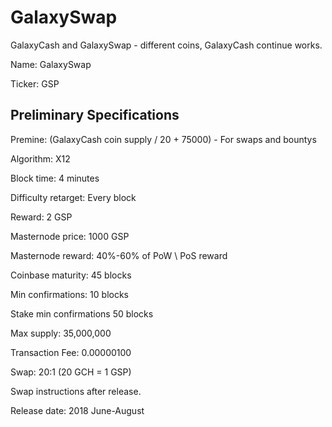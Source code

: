 GalaxySwap
======

GalaxyCash and GalaxySwap - different coins, GalaxyCash continue works.

Name: GalaxySwap

Ticker: GSP

Preliminary Specifications
--------------

Premine: (GalaxyCash coin supply / 20 + 75000) - For swaps and bountys

Algorithm: X12

Block time: 4 minutes

Difficulty retarget: Every block

Reward: 2 GSP

Masternode price: 1000 GSP

Masternode reward: 40%-60% of PoW \ PoS reward

Coinbase maturity: 45 blocks

Min confirmations: 10 blocks

Stake min confirmations 50 blocks

Max supply: 35,000,000

Transaction Fee: 0.00000100

Swap: 20:1 (20 GCH = 1 GSP)

Swap instructions after release.

Release date: 2018 June-August
